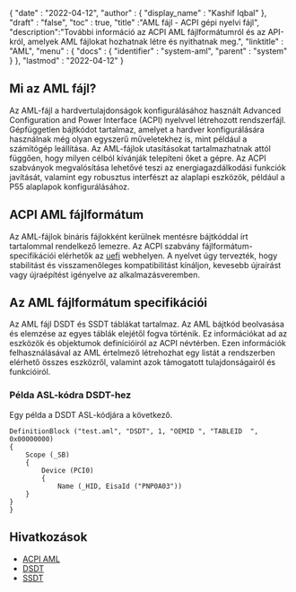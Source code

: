 {
  "date" : "2022-04-12",
  "author" : {
    "display_name" : "Kashif Iqbal"
},
  "draft" : "false",
  "toc" : true,
  "title" :"AML fájl - ACPI gépi nyelvi fájl",
  "description":"További információ az ACPI AML fájlformátumról és az API-król, amelyek AML fájlokat hozhatnak létre és nyithatnak meg.",
  "linktitle" : "AML",
  "menu" : {
    "docs" : {
      "identifier" : "system-aml",
      "parent" : "system"
}
},
  "lastmod" : "2022-04-12"
}

## Mi az AML fájl?

Az AML-fájl a hardvertulajdonságok konfigurálásához használt Advanced Configuration and Power Interface (ACPI) nyelvvel létrehozott rendszerfájl. Gépfüggetlen bájtkódot tartalmaz, amelyet a hardver konfigurálására használnak még olyan egyszerű műveletekhez is, mint például a számítógép leállítása. Az AML-fájlok utasításokat tartalmazhatnak attól függően, hogy milyen célból kívánják telepíteni őket a gépre. Az ACPI szabványok megvalósítása lehetővé teszi az energiagazdálkodási funkciók javítását, valamint egy robusztus interfészt az alaplapi eszközök, például a P55 alaplapok konfigurálásához.

## ACPI AML fájlformátum

Az AML-fájlok bináris fájlokként kerülnek mentésre bájtkóddal írt tartalommal rendelkező lemezre. Az ACPI szabvány fájlformátum-specifikációi elérhetők az [uefi](https://uefi.org/node/735) webhelyen. A nyelvet úgy tervezték, hogy stabilitást és visszamenőleges kompatibilitást kínáljon, kevesebb újraírást vagy újraépítést igényelve az alkalmazásveremben.

## Az AML fájlformátum specifikációi

Az AML fájl DSDT és SSDT táblákat tartalmaz. Az AML bájtkód beolvasása és elemzése az egyes táblák elejétől fogva történik. Ez információkat ad az eszközök és objektumok definícióiról az ACPI névtérben. Ezen információk felhasználásával az AML értelmező létrehozhat egy listát a rendszerben elérhető összes eszközről, valamint azok támogatott tulajdonságairól és funkcióiról.

### Példa ASL-kódra DSDT-hez

Egy példa a DSDT ASL-kódjára a következő.

```
DefinitionBlock ("test.aml", "DSDT", 1, "OEMID ", "TABLEID  ", 0x00000000)
{
    Scope (_SB)
    {
        Device (PCI0)
        {
            Name (_HID, EisaId ("PNP0A03"))
    }
}
}
```

## Hivatkozások

* [ACPI AML](https://wiki.osdev.org/AML)
* [DSDT](https://wiki.osdev.org/DSDT)
* [SSDT](https://wiki.osdev.org/SSDT)

